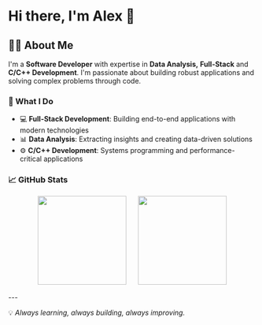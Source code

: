 # Hi there, I'm Alex 👋

## 👨‍💻 About Me

I'm a **Software Developer** with expertise in **Data Analysis,** **Full-Stack** and **C/C++ Development**. I'm passionate about building robust applications and solving complex problems through code.

### 🚀 What I Do

- 💻 **Full-Stack Development**: Building end-to-end applications with modern technologies
- 📊 **Data Analysis**: Extracting insights and creating data-driven solutions
- ⚙️ **C/C++ Development**: Systems programming and performance-critical applications

### 📈 GitHub Stats

<p align="center">
  <img height="180em" style="margin-right: 20px;" src="https://github-readme-stats.vercel.app/api/top-langs/?username=adiaz-uf&layout=compact&theme=radical" />
  <img height="180em" src="https://github-readme-stats.vercel.app/api?username=adiaz-uf&show_icons=true&theme=radical" />
</p>
---

💡 *Always learning, always building, always improving.*
